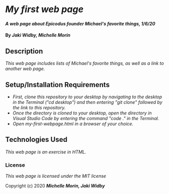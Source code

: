# _My first web page_

#### _A web page about Epicodus founder Michael's favorite things, 1/6/20_

#### By _**Jaki Widby, Michelle Morin**_

## Description

_This web page includes lists of Michael's favorite things, as well as a link to another web page._

## Setup/Installation Requirements

* _First, clone this repository to your desktop by navigating to the desktop in the Terminal ("cd desktop") and then entering "git clone" followed by the link to this repository._
* _Once the directory is cloned to your desktop, open the directory in Visual Studio Code by entering the command "code ." in the Terminal._
* _Open my-first-webpage.html in a browser of your choice._

## Technologies Used

_This web page is an exercise in HTML._

### License

*This web page is licensed under the MIT license*

Copyright (c) 2020 **_Michelle Morin, Jaki Widby_**